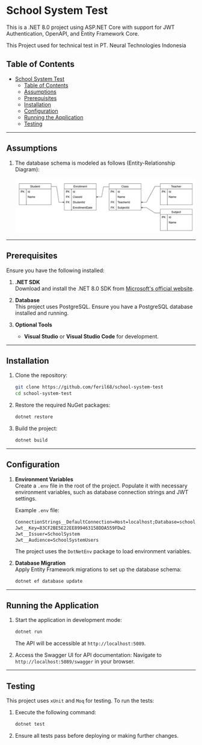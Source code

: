 # School System Test

This is a .NET 8.0 project using ASP.NET Core with support for JWT Authentication, OpenAPI, and Entity Framework Core.

This Project used for technical test in PT. Neural Technologies Indonesia

## Table of Contents

- [School System Test](#school-system-test)
  - [Table of Contents](#table-of-contents)
  - [Assumptions](#assumptions)
  - [Prerequisites](#prerequisites)
  - [Installation](#installation)
  - [Configuration](#configuration)
  - [Running the Application](#running-the-application)
  - [Testing](#testing)

---
## Assumptions

1. The database schema is modeled as follows (Entity-Relationship Diagram):

   ![ERD Diagram](./images/erd.png "Entity-Relationship Diagram")

---

## Prerequisites

Ensure you have the following installed:

1. **.NET SDK**  
   Download and install the .NET 8.0 SDK from [Microsoft's official website](https://dotnet.microsoft.com/download/dotnet/8.0).

2. **Database**  
   This project uses PostgreSQL. Ensure you have a PostgreSQL database installed and running.

3. **Optional Tools**  
   - **Visual Studio** or **Visual Studio Code** for development.

---

## Installation

1. Clone the repository:
   ```bash
   git clone https://github.com/feril68/school-system-test
   cd school-system-test
   ```

2. Restore the required NuGet packages:
   ```bash
   dotnet restore
   ```

3. Build the project:
   ```bash
   dotnet build
   ```

---

## Configuration

1. **Environment Variables**  
   Create a `.env` file in the root of the project. Populate it with necessary environment variables, such as database connection strings and JWT settings.

   Example `.env` file:
   ```
   ConnectionStrings__DefaultConnection=Host=localhost;Database=school_system;Username=postgres;Password=test123
   Jwt__Key=83CF2BE5E22EE899463158DDA559FDw2
   Jwt__Issuer=SchoolSystem
   Jwt__Audience=SchoolSystemUsers
   ```

   The project uses the `DotNetEnv` package to load environment variables.

2. **Database Migration**  
   Apply Entity Framework migrations to set up the database schema:
   ```bash
   dotnet ef database update
   ```

---

## Running the Application

1. Start the application in development mode:
   ```bash
   dotnet run
   ```

   The API will be accessible at `http://localhost:5089`.

2. Access the Swagger UI for API documentation:
   Navigate to `http://localhost:5089/swagger` in your browser.

---

## Testing

This project uses `xUnit` and `Moq` for testing. To run the tests:

1. Execute the following command:
   ```bash
   dotnet test
   ```

2. Ensure all tests pass before deploying or making further changes.

